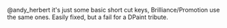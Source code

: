@andy_herbert it's just some basic short cut keys, Brilliance/Promotion use the same ones. Easily fixed, but a fail for a DPaint tribute.